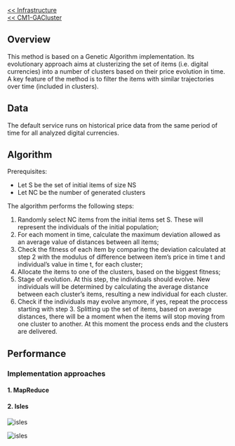 
[<< Infrastructure](../../infrastructure/)    
[<< CM1-GACluster](index)

## Overview

This method is based on a Genetic Algorithm implementation. Its evolutionary approach aims at
clusterizing the set of items (i.e. digital currencies) into a number of clusters based on their price evolution in time. A key feature of the method is to filter the items with similar trajectories over time (included in clusters).

## Data

The default service runs on historical price data from the same period of time for all analyzed digital currencies.

## Algorithm
Prerequisites:
* Let S be the set of initial items of size NS
* Let NC be the number of generated clusters

The algorithm performs the following steps:  
1. Randomly select NC items from the initial items set S. These will represent the individuals of the initial population;
2. For each moment in time, calculate the maximum deviation allowed as an average value of distances between all items;
3. Check the fitness of each item by comparing the deviation calculated at step 2 with the modulus of difference between item’s price in time t and individual’s value in time t, for each cluster;
4. Allocate the items to one of the clusters, based on the biggest fitness;
5. Stage of evolution. At this step, the individuals should evolve. New individuals will be determined by calculating the average distance between each cluster’s items, resulting a new individual for each cluster.
6. Check if the individuals may evolve anymore, if yes, repeat the proccess starting with step 3. Splitting up the set of items, based on average distances, there will be a moment when the items will stop moving from one cluster to another. At this moment the process ends and the clusters are delivered.


## Performance

### Implementation approaches

#### 1. MapReduce

#### 2. Isles

![isles](images/isles-orientedGraph.png)

![isles](images/isles-cellularTopology.png)
